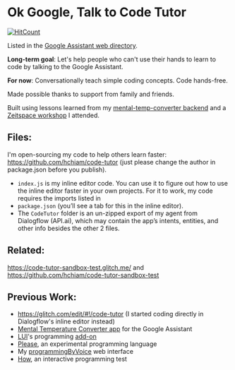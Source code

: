 # Ok Google, Talk to Code Tutor

[![HitCount](http://hits.dwyl.io/hchiam/code-tutor.svg)](http://hits.dwyl.io/hchiam/code-tutor)

Listed in the [Google Assistant web directory](https://assistant.google.com/services/a/uid/000000668d1fb538?hl=en-CA).

**Long-term goal**: Let's help people who can't use their hands to learn to code by talking to the Google Assistant.

**For now**: Conversationally teach simple coding concepts. Code hands-free.

Made possible thanks to support from family and friends.

Built using lessons learned from my [mental-temp-converter backend](https://glitch.com/edit/#!/mental-temp-converter) and a [Zeitspace workshop](https://github.com/zeitspace/AssistantAppWorkshop) I attended.

## Files:

I'm open-sourcing my code to help others learn faster: https://github.com/hchiam/code-tutor (just please change the author in package.json before you publish).

* `index.js` is my inline editor code. You can use it to figure out how to use the inline editor faster in your own projects. For it to work, my code requires the imports listed in 
* `package.json` (you’ll see a tab for this in the inline editor). 
* The `CodeTutor` folder is an un-zipped export of my agent from Dialogflow (API.ai), which may contain the app’s intents, entities, and other info besides the other 2 files. 

## Related:

https://code-tutor-sandbox-test.glitch.me/ and https://github.com/hchiam/code-tutor-sandbox-test

## Previous Work:

* https://glitch.com/edit/#!/code-tutor (I started coding directly in Dialogflow's inline editor instead)
* [Mental Temperature Converter app](https://github.com/hchiam/mental-temperature-converter) for the Google Assistant
* [LUI](https://github.com/hchiam/language-user-interface)'s programming [add-on](https://github.com/hchiam/language-user-interface/blob/master/add-on.js)
* [Please](https://github.com/hchiam/please), an experimental programming language
* My [programmingByVoice](https://github.com/hchiam/programmingByVoice) web interface
* [How](https://github.com/hchiam/how), an interactive programming test
